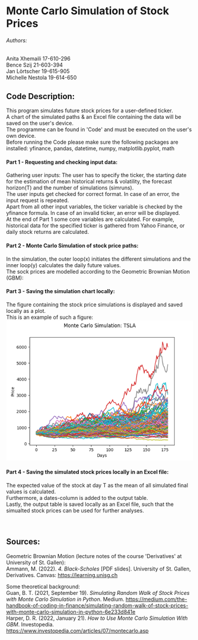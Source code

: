 # Monte Carlo Simulation of Stock Prices

###### Authors:
Anita Xhemaili 17-610-296 <br/>
Bence Szij 21-603-394 <br/>
Jan Lörtscher 19-615-905 <br/>
Michelle Nestola 19-614-650 <br/>

## Code Description:
This program simulates future stock prices for a user-defined ticker.<br/>
A chart of the simulated paths & an Excel file containing the data will be saved on the user's device.<br/>
The programme can be found in 'Code' and must be executed on the user's own device. <br/>
Before running the Code please make sure the following packages are installed: yfinance, pandas, datetime, numpy, matplotlib.pyplot, math <br/>
#### Part 1 - Requesting and checking input data:
Gathering user inputs: 
The user has to specify the ticker, the starting date for the estimation of mean historical returns & volatility, the forecast horizon(T) and the number of simulations (simruns). <br/>
The user inputs get checked for correct format. In case of an error, the input request is repeated.<br/>
Apart from all other input variables, the ticker variable is checked by the yfinance formula. In case of an invalid ticker, an error will be displayed.<br/>
At the end of Part 1 some core variables are calculated. For example, historical data for the specified ticker is gathered from Yahoo Finance, or daily stock returns are calculated. <br/>
#### Part 2 - Monte Carlo Simulation of stock price paths:
In the simulation, the outer loop(x) initiates the different simulations and the inner loop(y) calculates the daily future values. <br/>
The sock prices are modelled according to the Geometric Brownian Motion (GBM): 
<br/>
#### Part 3 - Saving the simulation chart locally:
The figure containing the stock price simulations is displayed and saved locally as a plot.<br/>
This is an example of such a figure:
![SimulationChart Tesla](/SimulationChart.png)
<br/>
#### Part 4 - Saving the simulated stock prices locally in an Excel file:
The expected value of the stock at day T as the mean of all simulated final values is calculated. <br/>
Furthermore, a dates-column is added to the output table. <br/>
Lastly, the output table is saved locally as an Excel file, such that the simualted stock prices can be used for further analyses. <br/>
<br/>
<br/>
## Sources:
Geometric Brownian Motion (lecture notes of the course 'Derivatives' at University of St. Gallen):<br/>
Ammann, M. (2022). *4. Black-Scholes* [PDF slides]. University of St. Gallen, Derivatives. Canvas: https://learning.unisg.ch

Some theoretical background:<br/>
Guan, B. T. (2021, September 19). *Simulating Random Walk of Stock Prices with Monte Carlo Simulation in Python*. Medium. https://medium.com/the-handbook-of-coding-in-finance/simulating-random-walk-of-stock-prices-with-monte-carlo-simulation-in-python-6e233d841e <br/>
Harper, D. R. (2022, January 21). *How to Use Monte Carlo Simulation With GBM*. Investopedia. https://www.investopedia.com/articles/07/montecarlo.asp
